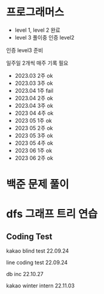 # 프로그래머스
- level 1, level 2 완료
- level 3 풀이중
인증 level2

인증 level3 준비

일주일 2개씩 매주 기록 필요
- 2023.03 2주 ok
- 2023.03 3주 ok
- 2023.04 1주 fail
- 2023.04 2주 ok
- 2023.04 3주 ok
- 2023 04 4주 ok
- 2023 05 1주 ok
- 2023 05 2주 ok
- 2023 05 3주 ok
- 2023 05 4주 ok
- 2023 06 1주 ok
- 2023 06 2주 ok


# 백준 문제 풀이

# dfs 그래프 트리 연습

## Coding Test

kakao blind test 22.09.24
  
line coding test 22.09.24
  
db inc           22.10.27
  
kakao winter intern 22.11.03
